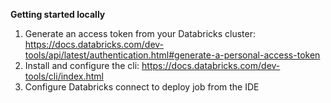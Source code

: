 **Getting started locally**

1. Generate an access token from your Databricks cluster: https://docs.databricks.com/dev-tools/api/latest/authentication.html#generate-a-personal-access-token
2. Install and configure the cli: https://docs.databricks.com/dev-tools/cli/index.html 
3. Configure Databricks connect to deploy job from the IDE 